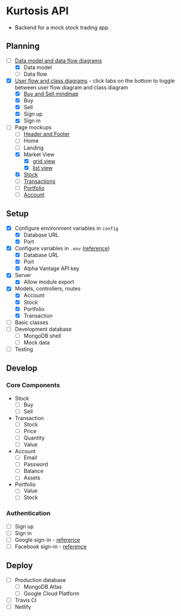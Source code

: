 # Kurtosis API
- Backend for a mock stock trading app.

## Planning
- [ ] [Data model and data flow diagrams](https://www.lucidchart.com/invitations/accept/a3d05af8-7701-45f3-9d95-aea6e53bf1fe)
	- [x] Data model
	- [ ] Data flow
- [x] [User flow and class diagrams](https://www.lucidchart.com/invitations/accept/b753933a-e61a-419a-bb17-512399382754) - click tabs on the bottom to toggle between user flow diagram and class diagram
	- [x] [Buy and Sell mindmap](https://www.mindmeister.com/1142330199?t=X3o3zAO1xb)
	- [x] Buy
	- [x] Sell
	- [x] Sign up
	- [x] Sign in
- [ ] Page mockups
	- [ ] [Header and Footer](https://wireframe.cc/)
	- [ ] Home
	- [ ] Landing
	- [x] Market View
		- [x] [grid view](https://wireframe.cc/6lapy6)
		- [x] [list view](https://wireframe.cc/8Wsa4O)
	- [x] [Stock](https://wireframe.cc/OLjSTq)
	- [ ] [Transactions]()
	- [ ] [Portfolio]()
	- [ ] [Account]()

## Setup
- [x] Configure environment variables in `config`
	- [x] Database URL
	- [x] Port
- [x] Configure variables in `.env` ([reference](https://www.npmjs.com/package/dotenv))
	- [x] Database URL
	- [x] Port
	- [x] Alpha Vantage API key
- [x] Server
	- [x] Allow module export
- [x] Models, controllers, routes
	- [x] Account
	- [x] Stock
	- [x] Portfolio
	- [x] Transaction
- [ ] Basic classes
- [ ] Development database
	- [ ] MongoDB shell
	- [ ] Mock data
- [ ] Testing

## Develop
### Core Components
- Stock
	- [ ] Buy
	- [ ] Sell
- Transaction
	- [ ] Stock
	- [ ] Price
	- [ ] Quantity
	- [ ] Value
- Account
	- [ ] Email
	- [ ] Password
	- [ ] Balance
	- [ ] Assets
- Portfolio
	- [ ] Value
	- [ ] Stock
### Authentication
- [ ] Sign up
- [ ] Sign in
- [ ] Google sign-in - [reference](https://developers.google.com/identity/sign-in/web/sign-in)
- [ ] Facebook sign-in - [reference](https://developers.facebook.com/docs/facebook-login/web)

## Deploy
- [ ] Production database
	- [ ] MongoDB Atlas
	- [ ] Google Cloud Platform
- [ ] Travis CI
- [ ] Netlify